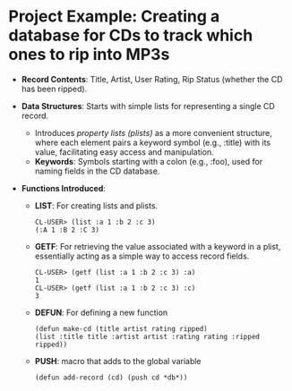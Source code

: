 # Project Example: Creating a database for CDs to track which ones to rip into MP3s

- **Record Contents**: Title, Artist, User Rating, Rip Status (whether the CD has been ripped).

- **Data Structures**: Starts with simple lists for representing a single CD record.

  - Introduces _property lists (plists)_ as a more convenient structure, where each element pairs a keyword symbol (e.g., :title) with its value, facilitating easy access and manipulation.
  - **Keywords**: Symbols starting with a colon (e.g., :foo), used for naming fields in the CD database.

- **Functions Introduced**:

  - **LIST**: For creating lists and plists.
    ```
    CL-USER> (list :a 1 :b 2 :c 3)
    (:A 1 :B 2 :C 3)
    ```
  - **GETF**: For retrieving the value associated with a keyword in a plist, essentially acting as a simple way to access record fields.

    ```
    CL-USER> (getf (list :a 1 :b 2 :c 3) :a)
    1
    CL-USER> (getf (list :a 1 :b 2 :c 3) :c)
    3
    ```

  - **DEFUN**: For defining a new function

    ```
    (defun make-cd (title artist rating ripped)
    (list :title title :artist artist :rating rating :ripped ripped))
    ```

  - **PUSH**: macro that adds to the global variable

    `(defun add-record (cd) (push cd *db*))`
